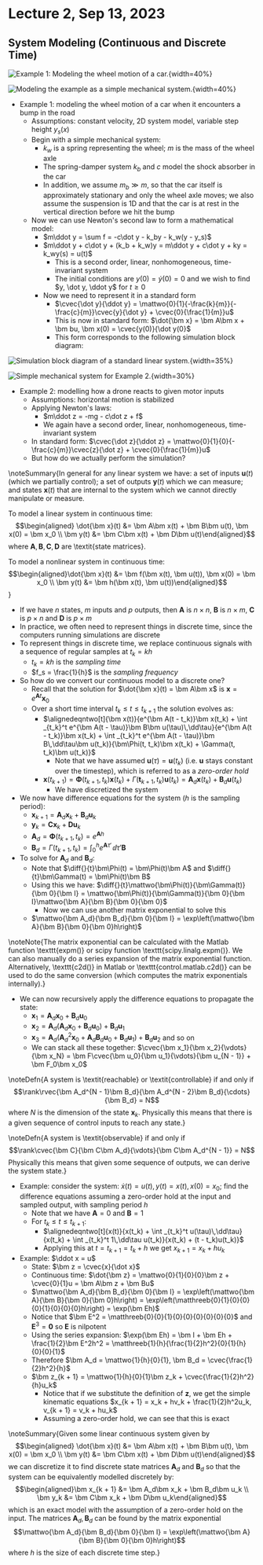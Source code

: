 # Lecture 2, Sep 13, 2023

## System Modeling (Continuous and Discrete Time)

![Example 1: Modeling the wheel motion of a car.](imgs/lec2_1.png){width=40%}

![Modeling the example as a simple mechanical system.](imgs/lec2_2.png){width=40%}

* Example 1: modeling the wheel motion of a car when it encounters a bump in the road
	* Assumptions: constant velocity, 2D system model, variable step height $y_s(x)$
	* Begin with a simple mechanical system:
		* $k_w$ is a spring representing the wheel; $m$ is the mass of the wheel axle
		* The spring-damper system $k_b$ and $c$ model the shock absorber in the car
		* In addition, we assume $m_b \gg m$, so that the car itself is approximately stationary and only the wheel axle moves; we also assume the suspension is 1D and that the car is at rest in the vertical direction before we hit the bump
	* Now we can use Newton's second law to form a mathematical model:
		* $m\ddot y = \sum f = -c\dot y - k_by - k_w(y - y_s)$
		* $m\ddot y + c\dot y + (k_b + k_w)y = m\ddot y + c\dot y + ky = k_wy(s) = u(t)$
			* This is a second order, linear, nonhomogeneous, time-invariant system
			* The initial conditions are $y(0) = \dot y(0) = 0$ and we wish to find $y, \dot y, \ddot y$ for $t \geq 0$
		* Now we need to represent it in a standard form
			* $\cvec{\dot y}{\ddot y} = \mattwo{0}{1}{-\frac{k}{m}}{-\frac{c}{m}}\cvec{y}{\dot y} + \cvec{0}{\frac{1}{m}}u$
			* This is now in standard form: $\dot{\bm x} = \bm A\bm x + \bm bu, \bm x(0) = \cvec{y(0)}{\dot y(0}$
			* This form corresponds to the following simulation block diagram:

![Simulation block diagram of a standard linear system.](imgs/lec2_3.png){width=35%}

![Simple mechanical system for Example 2.](imgs/lec2_4.png){width=30%}

* Example 2: modelling how a drone reacts to given motor inputs
	* Assumptions: horizontal motion is stabilized
	* Applying Newton's laws:
		* $m\ddot z = -mg - c\dot z + f$
		* We again have a second order, linear, nonhomogeneous, time-invariant system
	* In standard form: $\cvec{\dot z}{\ddot z} = \mattwo{0}{1}{0}{-\frac{c}{m}}\cvec{z}{\dot z} + \cvec{0}{\frac{1}{m}}u$
	* But how do we actually perform the simulation?

\noteSummary{In general for any linear system we have: a set of inputs $\bm u(t)$ (which we partially control); a set of outputs $\bm y(t)$ which we can measure; and states $\bm x(t)$ that are internal to the system which we cannot directly manipulate or measure.

To model a linear system in continuous time:
$$\begin{aligned} \dot{\bm x}(t) &= \bm A\bm x(t) + \bm B\bm u(t), \bm x(0) = \bm x_0 \\ \bm y(t) &= \bm C\bm x(t) + \bm D\bm u(t)\end{aligned}$$
where $\bm A, \bm B, \bm C, \bm D$ are \textit{state matrices}.

To model a nonlinear system in continuous time:
$$\begin{aligned}\dot{\bm x}(t) &= \bm f(\bm x(t), \bm u(t)), \bm x(0) = \bm x_0 \\ \bm y(t) &= \bm h(\bm x(t), \bm u(t))\end{aligned}$$}

* If we have $n$ states, $m$ inputs and $p$ outputs, then $\bm A$ is $n \times n$, $\bm B$ is $n \times m$, $\bm C$ is $p \times n$ and $\bm D$ is $p \times m$
* In practice, we often need to represent things in discrete time, since the computers running simulations are discrete
* To represent things in discrete time, we replace continuous signals with a sequence of regular samples at $t_k = kh$
	* $t_k = kh$ is the *sampling time*
	* $f_s = \frac{1}{h}$ is the *sampling frequency*
* So how do we convert our continuous model to a discrete one?
	* Recall that the solution for $\dot{\bm x}(t) = \bm A\bm x$ is $\bm x = e^{\bm At}\bm x_0$
	* Over a short time interval $t_k \leq t \leq t_{k + 1}$ the solution evolves as:
		* $\alignedeqntwo[t]{\bm x(t)}{e^{\bm A(t - t_k)}\bm x(t_k) + \int _{t_k}^t e^{\bm A(t - \tau)}\bm B\bm u(\tau)\,\dd\tau}{e^{\bm A(t - t_k)}\bm x(t_k) + \int _{t_k}^t e^{\bm A(t - \tau)}\bm B\,\dd\tau\bm u(t_k)}{\bm\Phi(t, t_k)\bm x(t_k) + \Gamma(t, t_k)\bm u(t_k)}$
			* Note that we have assumed $\bm u(\tau) = \bm u(t_k)$ (i.e. $\bm u$ stays constant over the timestep), which is referred to as a *zero-order hold*
		* $\bm x(t_{k + 1}) = \bm\Phi(t_{k + 1}, t_k)\bm x(t_k) + \Gamma(\bm t_{k + 1}, t_k)\bm u(t_k) = \bm A_d\bm x(t_k) + \bm B_d\bm u(t_k)$
			* We have discretized the system
* We now have difference equations for the system ($h$ is the sampling period):
	* $\bm x_{k + 1} = \bm A_d\bm x_k + \bm B_d\bm u_k$
	* $\bm y_k = \bm C\bm x_k + \bm D\bm u_k$
	* $\bm A_d = \bm\Phi(t_{k + 1}, t_k) = e^{\bm Ah}$
	* $\bm B_d = \Gamma(t_{k + 1}, t_k) = \int _0^h e^{\bm A\tau'}\,\dd\tau'\bm B$
* To solve for $\bm A_d$ and $\bm B_d$:
	* Note that $\diff{}{t}\bm\Phi(t) = \bm\Phi(t)\bm A$ and $\diff{}{t}\bm\Gamma(t) = \bm\Phi(t)\bm B$
	* Using this we have: $\diff{}{t}\mattwo{\bm\Phi(t)}{\bm\Gamma(t)}{\bm 0}{\bm I} = \mattwo{\bm\Phi(t)}{\bm\Gamma(t)}{\bm 0}{\bm I}\mattwo{\bm A}{\bm B}{\bm 0}{\bm 0}$
		* Now we can use another matrix exponential to solve this
	* $\mattwo{\bm A_d}{\bm B_d}{\bm 0}{\bm I} = \exp\left(\mattwo{\bm A}{\bm B}{\bm 0}{\bm 0}h\right)$

\noteNote{The matrix exponential can be calculated with the Matlab function \texttt{expm()} or scipy function \texttt{scipy.linalg.expm()}. We can also manually do a series expansion of the matrix exponential function. Alternatively, \texttt{c2d()} in Matlab or \texttt{control.matlab.c2d()} can be used to do the same conversion (which computes the matrix exponentials internally).}

* We can now recursively apply the difference equations to propagate the state:
	* $\bm x_1 = \bm A_d\bm x_0 + \bm B_d\bm u_0$
	* $\bm x_2 = \bm A_d(\bm A_d\bm x_0 + \bm B_d\bm u_0) + \bm B_d\bm u_1$
	* $\bm x_3 = \bm A_d(\bm A_d^2\bm x_0 + \bm A_d\bm B_d\bm u_0 + \bm B_d\bm u_1) + \bm B_d\bm u_2$ and so on
	* We can stack all these together: $\cvec{\bm x_1}{\bm x_2}{\vdots}{\bm x_N} = \bm F\cvec{\bm u_0}{\bm u_1}{\vdots}{\bm u_{N - 1}} + \bm F_0\bm x_0$

\noteDefn{A system is \textit{reachable} or \textit{controllable} if and only if $$\rank\rvec{\bm A_d^{N - 1}\bm B_d}{\bm A_d^{N - 2}\bm B_d}{\cdots}{\bm B_d} = N$$ where $N$ is the dimension of the state $\bm x_k$.
Physically this means that there is a given sequence of control inputs to reach any state.}

\noteDefn{A system is \textit{observable} if and only if $$\rank\cvec{\bm C}{\bm C\bm A_d}{\vdots}{\bm C\bm A_d^{N - 1}} = N$$
Physically this means that given some sequence of outputs, we can derive the system state.}

* Example: consider the system: $\dot x(t) = u(t), y(t) = x(t), x(0) = x_0$; find the difference equations assuming a zero-order hold at the input and sampled output, with sampling period $h$
	* Note that we have $\bm A = 0$ and $\bm B = 1$
	* For $t_k \leq t \leq t_{k + 1}$:
		* $\alignedeqntwo[t]{x(t)}{x(t_k) + \int _{t_k}^t u(\tau)\,\dd\tau}{x(t_k) + \int _{t_k}^t 1\,\dd\tau u(t_k)}{x(t_k) + (t - t_k)u(t_k)}$
		* Applying this at $t = t_{k + 1} = t_k + h$ we get $x_{k + 1} = x_k + hu_k$
* Example: $\ddot x = u$
	* State: $\bm z = \cvec{x}{\dot x}$
	* Continuous time: $\dot{\bm z} = \mattwo{0}{1}{0}{0}\bm z + \cvec{0}{1}u = \bm A\bm z + \bm Bu$
	* $\mattwo{\bm A_d}{\bm B_d}{\bm 0}{\bm I} = \exp\left(\mattwo{\bm A}{\bm B}{\bm 0}{\bm 0}h\right) = \exp\left(\matthreeb{0}{1}{0}{0}{0}{1}{0}{0}{0}h\right) = \exp(\bm Eh)$
	* Notice that $\bm E^2 = \matthreeb{0}{0}{1}{0}{0}{0}{0}{0}{0}$ and $\bm E^3 = \bm 0$ so $\bm E$ is nilpotent
	* Using the series expansion: $\exp(\bm Eh) = \bm I + \bm Eh + \frac{1}{2}\bm E^2h^2 = \matthreeb{1}{h}{\frac{1}{2}h^2}{0}{1}{h}{0}{0}{1}$
	* Therefore $\bm A_d = \mattwo{1}{h}{0}{1}, \bm B_d = \cvec{\frac{1}{2}h^2}{h}$
	* $\bm z_{k + 1} = \mattwo{1}{h}{0}{1}\bm z_k + \cvec{\frac{1}{2}h^2}{h}u_k$
		* Notice that if we substitute the definition of $\bm z$, we get the simple kinematic equations $x_{k + 1} = x_k + hv_k + \frac{1}{2}h^2u_k, v_{k + 1} = v_k + hu_k$
		* Assuming a zero-order hold, we can see that this is exact

\noteSummary{Given some linear continuous system given by
$$\begin{aligned} \dot{\bm x}(t) &= \bm A\bm x(t) + \bm B\bm u(t), \bm x(0) = \bm x_0 \\ \bm y(t) &= \bm C\bm x(t) + \bm D\bm u(t)\end{aligned}$$
we can discretize it to find discrete state matrices $\bm A_d$ and $\bm B_d$ so that the system can be equivalently modelled discretely by:
$$\begin{aligned}\bm x_{k + 1} &= \bm A_d\bm x_k + \bm B_d\bm u_k \\ \bm y_k &= \bm C\bm x_k + \bm D\bm u_k\end{aligned}$$
which is an exact model with the assumption of a zero-order hold on the input. The matrices $\bm A_d, \bm B_d$ can be found by the matrix exponential
$$\mattwo{\bm A_d}{\bm B_d}{\bm 0}{\bm I} = \exp\left(\mattwo{\bm A}{\bm B}{\bm 0}{\bm 0}h\right)$$
where $h$ is the size of each discrete time step.}

